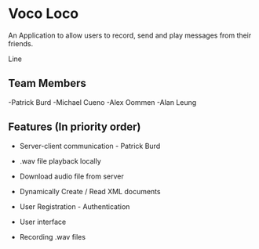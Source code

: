 # Voco Loco

An Application to allow users to record, send and play messages from their friends. 

Line  

## Team Members 

-Patrick Burd
-Michael Cueno
-Alex Oommen
-Alan Leung

## Features (In priority order)

+ Server-client communication - Patrick Burd

+ .wav file playback locally

+ Download audio file from server

+ Dynamically Create / Read XML documents 

+ User Registration - Authentication

+ User interface

+ Recording .wav files

